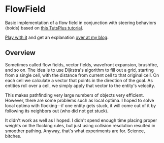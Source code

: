 # FlowField

Basic implementation of a flow field in conjunction with steering behaviors (boids) based on [this TutsPlus tutorial](http://gamedev.tutsplus.com/tutorials/implementation/goal-based-vector-field-pathfinding/).

[Play with it]() and get an explanation [over at my blog](http://coldconstructs.com/2013/10/flow-field-pathfinding-with-flocking/).

## Overview

Sometimes called flow fields, vector fields, wavefront expansion, brushfire, and so on. The idea is to use Dijkstra's algorithm to fill out a grid, starting from a single cell, with the distance from current cell to that original cell. On each cell we calculate a vector that points in the direction of the goal. As entities roll over a cell, we simply apply that vector to the entity's velocity.

This makes pathfinding very large numbers of objects very efficient. However, there are some problems such as local optima. I hoped to solve local optima with flocking--if one entity gets stuck, it will come out of it by following its neighbors out (who did not get stuck).

It didn't work as well as I hoped. I didn't spend enough time placing proper weights on the flocking rules, but just using collision resolution resulted in smoother pathing. Anyway, that's what experiments are for. Science, bitches.
